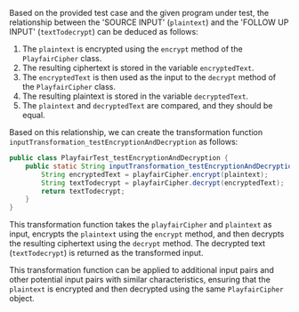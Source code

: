 Based on the provided test case and the given program under test, the relationship between the 'SOURCE INPUT' (`plaintext`) and the 'FOLLOW UP INPUT' (`textTodecrypt`) can be deduced as follows:

1. The `plaintext` is encrypted using the `encrypt` method of the `PlayfairCipher` class.
2. The resulting ciphertext is stored in the variable `encryptedText`.
3. The `encryptedText` is then used as the input to the `decrypt` method of the `PlayfairCipher` class.
4. The resulting plaintext is stored in the variable `decryptedText`.
5. The `plaintext` and `decryptedText` are compared, and they should be equal.

Based on this relationship, we can create the transformation function `inputTransformation_testEncryptionAndDecryption` as follows:

```java
public class PlayfairTest_testEncryptionAndDecryption {
    public static String inputTransformation_testEncryptionAndDecryption(PlayfairCipher playfairCipher, String plaintext) {
        String encryptedText = playfairCipher.encrypt(plaintext);
        String textTodecrypt = playfairCipher.decrypt(encryptedText);
        return textTodecrypt;
    }
}
```

This transformation function takes the `playfairCipher` and `plaintext` as input, encrypts the `plaintext` using the `encrypt` method, and then decrypts the resulting ciphertext using the `decrypt` method. The decrypted text (`textTodecrypt`) is returned as the transformed input.

This transformation function can be applied to additional input pairs and other potential input pairs with similar characteristics, ensuring that the `plaintext` is encrypted and then decrypted using the same `PlayfairCipher` object.